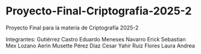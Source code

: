 # Proyecto-Final-Criptografia-2025-2
Proyecto Final para la materia de Criptografía 2025-2

Integrantes:
Gutiérrez Castro Eduardo 
Meneses Navarro Erick Sebastian
Mex Lozano Aerin Musette
Pérez Díaz Cesar Yahir
Ruiz Flores Laura Andrea
